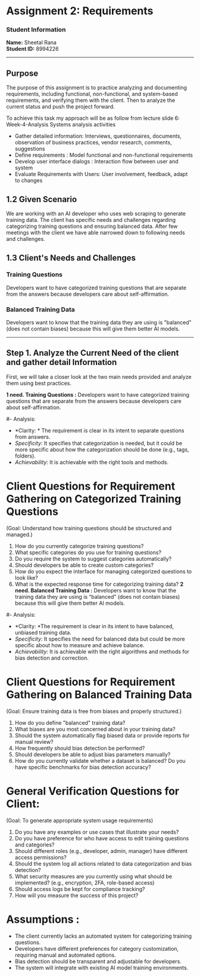 # Assignment 2: Requirements

### Student Information
**Name:** Sheetal Rana  
**Student ID:** 8994226  

---

## Purpose
The purpose of this assignment is to practice analyzing and documenting requirements, including functional, non-functional, and system-based requirements, and verifying them with the client. Then to analyze the current status and push the project forward.

To achieve this task my approach will be as follow from lecture slide 6: Week-4-Analysis
Systems analysis activities  
- Gather detailed information:  Interviews, questionnaires, documents, observation of business practices, vendor research,
comments, suggestions
- Define requirements : Model functional and non-functional requirements
- Develop user interface dialogs : Interaction flow between user and system
- Evaluate Requirements with Users: User involvement, feedback, adapt to changes

## 1.2 Given Scenario
We are working with an AI developer who uses web scraping to generate training data. The client has specific needs and challenges regarding categorizing training questions and ensuring balanced data. 
After few meetings with the client we have able narrowed down to following needs and challenges.
## 1.3 Client's Needs and Challenges
### Training Questions
Developers want to have categorized training questions that are separate from the answers because developers care about self-affirmation.
### Balanced Training Data
Developers want to know that the training data they are using is "balanced" (does not contain biases) because this will give them better AI models.

---
## Step 1. Analyze the Current Need of the client and gather detail Information 
First, we will take a closer look at the two main needs provided and analyze them using best practices. 

**1 need. Training Questions :** Developers want to have categorized training questions that are separate from the answers because developers care about self-affirmation.

#-	Analysis:
-	*Clarity: * The requirement is clear in its intent to separate questions from answers.
-	*Specificity:* It specifies that categorization is needed, but it could be more specific about how the categorization should be done (e.g., tags, folders).
-	*Achievability:* It is achievable with the right tools and methods.
# Client Questions for Requirement Gathering on Categorized Training Questions
(Goal: Understand how training questions should be structured and managed.)
1.	How do you currently categorize training questions?
2.	What specific categories do you use for training questions?
3.	Do you require the system to suggest categories automatically?
4.	Should developers be able to create custom categories?
5.	How do you expect the interface for managing categorized questions to look like?
6.	What is the expected response time for categorizing training data?
**2 need. Balanced Training Data :** Developers want to know that the training data they are using is “balanced” (does not contain biases) because this will give them better AI models.

#-	Analysis:
-	*Clarity: *The requirement is clear in its intent to have balanced, unbiased training data.
-	*Specificity:* It specifies the need for balanced data but could be more specific about how to measure and achieve balance.
-	*Achievability:* It is achievable with the right algorithms and methods for bias detection and correction.
# Client Questions for Requirement Gathering on Balanced Training Data
(Goal: Ensure training data is free from biases and properly structured.)
1.	How do you define "balanced" training data?
2.	What biases are you most concerned about in your training data?
3.	Should the system automatically flag biased data or provide reports for manual review?
4.	How frequently should bias detection be performed?
5.	Should developers be able to adjust bias parameters manually?
6.	How do you currently validate whether a dataset is balanced? Do you have specific benchmarks for bias detection accuracy?
# General Verification Questions for Client: 
(Goal: To generate appropriate system usage requirements)
1.	Do you have any examples or use cases that illustrate your needs?
2.	Do you have preference for who have access to edit training questions and categories?
3.	Should different roles (e.g., developer, admin, manager) have different access  permissions?
4.	Should the system log all actions related to data categorization and bias detection?
5.	What security measures are you currently using what should be implemented? (e.g., encryption, 2FA, role-based access)
6.	Should access logs be kept for compliance tracking?
7.	How will you measure the success of this project?
# Assumptions :
-	The client currently lacks an automated system for categorizing training questions.
-	Developers have different preferences for category customization, requiring manual and automated options.
-	Bias detection should be transparent and adjustable for developers.
-	The system will integrate with existing AI model training environments.
